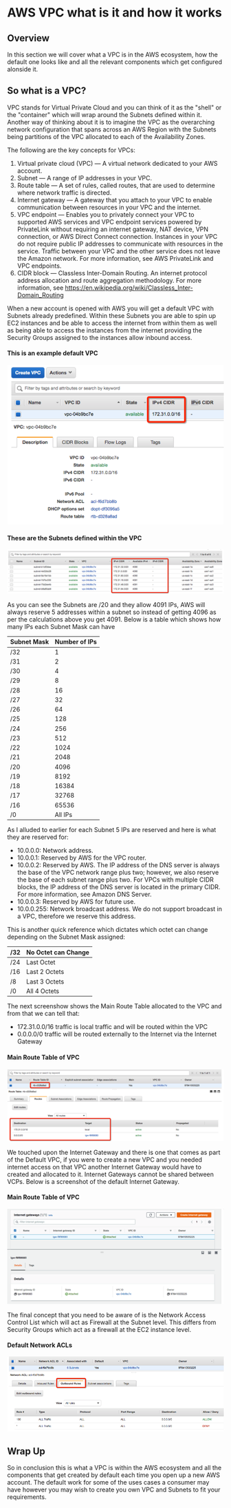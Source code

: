 # AWS VPC what is it and how it works

## Overview

In this section we will cover what a VPC is in the AWS ecosystem, how the default one looks like and all the relevant components which get configured alonside it.

## So what is a VPC?

VPC stands for Virtual Private Cloud and you can think of it as the "shell" or the "container" which will wrap around the Subnets defined within it.  Another way of thinking about it is to imagine the VPC as the overarching network configuration that spans across an AWS Region with the Subnets being partitions of the VPC allocated to each of the Availability Zones.

The following are the key concepts for VPCs:

1. Virtual private cloud (VPC) — A virtual network dedicated to your AWS account.
2. Subnet — A range of IP addresses in your VPC.
3. Route table — A set of rules, called routes, that are used to determine where network traffic is directed.
4. Internet gateway — A gateway that you attach to your VPC to enable communication between resources in your VPC and the internet.
5. VPC endpoint — Enables you to privately connect your VPC to supported AWS services and VPC endpoint services powered by PrivateLink without requiring an internet gateway, NAT device, VPN connection, or AWS Direct Connect connection. Instances in your VPC do not require public IP addresses to communicate with resources in the service. Traffic between your VPC and the other service does not leave the Amazon network. For more information, see AWS PrivateLink and VPC endpoints.
5. CIDR block — Classless Inter-Domain Routing. An internet protocol address allocation and route aggregation methodology. For more information, see https://en.wikipedia.org/wiki/Classless_Inter-Domain_Routing

When a new account is opened with AWS you will get a default VPC with Subnets already predefined.  Within these Subnets you are able to spin up EC2 instances and be able to access the internet from within them as well as being able to access the instances from the internet providing the Security Groups assigned to the instances allow inbound access.  

#### This is an example default VPC
![Alt text](defaultvpc.png?raw=true)

#### These are the Subnets defined within the VPC
![Alt text](defaultsubnets.png?raw=true)

As you can see the Subnets are /20 and they allow 4091 IPs, AWS will always reserve 5 addresses within a subnet so instead of getting 4096 as per the calculations above you get 4091.  Below is a table which shows how many IPs each Subnet Mask can have

| Subnet Mask | Number of IPs |
|-------------|---------------|
|    /32      |       1       |
|    /31	  |       2       |
|    /30	  |       4       |
|    /29	  |       8       |
|    /28	  |       16      |
|    /27	  |       32      |
|    /26	  |       64      |
|    /25	  |       128     |
|    /24	  |       256     |
|    /23	  |       512     |
|    /22	  |       1024    |
|    /21	  |       2048    |
|    /20	  |       4096    |
|    /19	  |       8192    |
|    /18	  |       16384   |
|    /17	  |       32768   |
|    /16	  |       65536   |
|    /0	      |       All IPs |

As I alluded to earlier for each Subnet 5 IPs are reserved and here is what they are reserved for:

- 10.0.0.0: Network address.
- 10.0.0.1: Reserved by AWS for the VPC router.
- 10.0.0.2: Reserved by AWS. The IP address of the DNS server is always the base of the VPC network range plus two; however, we also reserve the base of each subnet range plus two. For VPCs with multiple CIDR blocks, the IP address of the DNS server is located in the primary CIDR. For more information, see Amazon DNS Server.
- 10.0.0.3: Reserved by AWS for future use.
- 10.0.0.255: Network broadcast address. We do not support broadcast in a VPC, therefore we reserve this address.

This is another quick reference which dictates which octet can change depending on the Subnet Mask assigned:

|  /32    |	No Octet can Change   |
|---------|-----------------------|
|  /24    |	  Last Octet          |
|  /16    |	  Last 2 Octets       |
|  /8     |   Last 3 Octets       |
|  /0     |   All 4 Octets        |

The next screenshow shows the Main Route Table allocated to the VPC and from that we can tell that:
- 172.31.0.0/16 traffic is local traffic and will be routed within the VPC
- 0.0.0.0/0 traffic will be routed externally to the Internet via the Internet Gateway

#### Main Route Table of VPC
![Alt text](routetable.png?raw=true)

We touched upon the Internet Gateway and there is one that comes as part of the Default VPC, if you were to create a new VPC and you needed internet access on that VPC another Internet Gateway would have to created and allocated to it.  Internet Gateways cannot be shared between VCPs.  Below is a screenshot of the default Internet Gateway.

#### Main Route Table of VPC
![Alt text](internetgw.png?raw=true)

The final concept that you need to be aware of is the Network Access Control List which will act as Firewall at the Subnet level.  This differs from Security Groups which act as a firewall at the EC2 instance level.

#### Default Network ACLs
![Alt text](networkacls.png?raw=true)

## Wrap Up
So in conclusion this is what a VPC is within the AWS ecosystem and all the components that get created by default each time you open up a new AWS account.  The default work for some of the uses cases a consumer may have however you may wish to create you own VPC and Subnets to fit your requirements.
